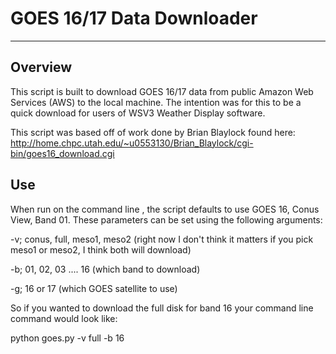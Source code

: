 # GOES 16/17 Data Downloader


----

## Overview

This script is built to download GOES 16/17 data from public Amazon Web Services (AWS) to the local machine.  The intention was for this to be a quick download for users of WSV3 Weather Display software.  

This script was based off of work done by Brian Blaylock found here: http://home.chpc.utah.edu/~u0553130/Brian_Blaylock/cgi-bin/goes16_download.cgi

## Use

When run on the command line , the script defaults to use GOES 16, Conus View, Band 01.  These parameters can be set using the following arguments:

-v; conus, full, meso1, meso2 (right now I don't think it matters if you pick meso1 or meso2, I think both will download)

-b; 01, 02, 03 .... 16 (which band to download)

-g; 16 or 17 (which GOES satellite to use)

So if you wanted to download the full disk for band 16 your command line command would look like:

python goes.py -v full -b 16

